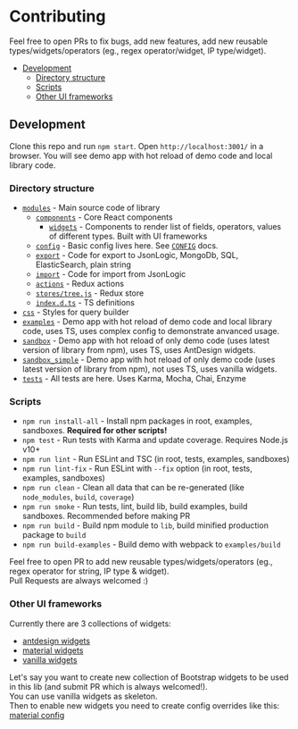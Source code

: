 # Contributing

Feel free to open PRs to fix bugs, add new features, add new reusable types/widgets/operators (eg., regex operator/widget, IP type/widget).  

* [Development](#development)
  * [Directory structure](#directory-structure) 
  * [Scripts](#scripts)
  * [Other UI frameworks](#other-ui-frameworks)


## Development
Clone this repo and run `npm start`. 
Open `http://localhost:3001/` in a browser. 
You will see demo app with hot reload of demo code and local library code. 

### Directory structure
- [`modules`](/modules) - Main source code of library
  - [`components`](/modules/components) - Core React components
    - [`widgets`](/modules/components/widgets) - Components to render list of fields, operators, values of different types. Built with UI frameworks
  - [`config`](/modules/config) - Basic config lives here. See [`CONFIG`](/CONFIG.adoc) docs.
  - [`export`](/modules/export) - Code for export to JsonLogic, MongoDb, SQL, ElasticSearch, plain string
  - [`import`](/modules/import) - Code for import from JsonLogic
  - [`actions`](/modules/actions) - Redux actions
  - [`stores/tree.js`](/modules/stores/tree.js) - Redux store
  - [`index.d.ts`](/modules/index.d.ts) - TS definitions
- [`css`](/css) - Styles for query builder
- [`examples`](/examples) - Demo app with hot reload of demo code and local library code, uses TS, uses complex config to demonstrate anvanced usage.
- [`sandbox`](/sandbox) - Demo app with hot reload of only demo code (uses latest version of library from npm), uses TS, uses AntDesign widgets.
- [`sandbox_simple`](/sandbox_simple) - Demo app with hot reload of only demo code (uses latest version of library from npm), not uses TS, uses vanilla widgets.
- [`tests`](/tests) - All tests are here. Uses Karma, Mocha, Chai, Enzyme

### Scripts
- `npm run install-all` - Install npm packages in root, examples, sandboxes. **Required for other scripts!**
- `npm test` - Run tests with Karma and update coverage. Requires Node.js v10+
- `npm run lint` - Run ESLint and TSC (in root, tests, examples, sandboxes)
- `npm run lint-fix` - Run ESLint with `--fix` option (in root, tests, examples, sandboxes)
- `npm run clean` - Clean all data that can be re-generated (like `node_modules`, `build`, `coverage`)
- `npm run smoke` - Run tests, lint, build lib, build examples, build sandboxes. Recommended before making PR
- `npm run build` - Build npm module to `lib`, build minified production package to `build`
- `npm run build-examples` - Build demo with webpack to `examples/build`

Feel free to open PR to add new reusable types/widgets/operators (eg., regex operator for string, IP type & widget).  
Pull Requests are always welcomed :)

### Other UI frameworks
Currently there are 3 collections of widgets:
- [antdesign widgets](/modules/components/widgets/antd)
- [material widgets](/modules/components/widgets/material)
- [vanilla widgets](/modules/components/widgets/vanilla)

Let's say you want to create new collection of Bootstrap widgets to be used in this lib (and submit PR which is always welcomed!).  
You can use vanilla widgets as skeleton.  
Then to enable new widgets you need to create config overrides like this:
[material config](/modules/config/material/index.js)

